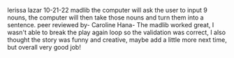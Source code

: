 lerissa lazar
10-21-22
madlib
the computer will ask the user to input 9 nouns, the computer will then take those nouns and turn them into a sentence.
peer reviewed by- Caroline Hana- The madlib worked great, I wasn't able to break the play again loop so the validation was correct, I also thought the story was funny and creative, maybe add a little more next time, but overall very good job!
